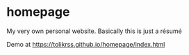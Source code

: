 # homepage
My very own personal website. Basically this is just a résumé

Demo at https://tolikrss.github.io/homepage/index.html
